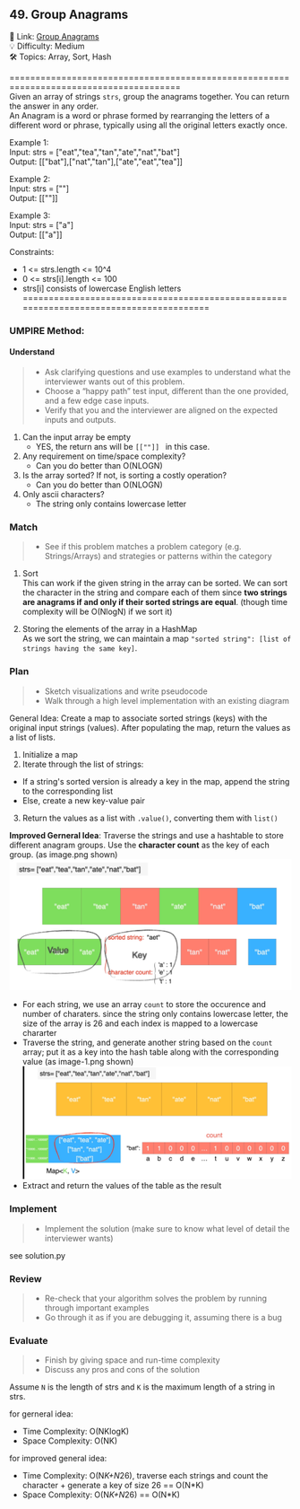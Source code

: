 ## 49. Group Anagrams
🔗  Link: [Group Anagrams](https://leetcode.com/problems/group-anagrams/description/)<br>
💡 Difficulty: Medium<br>
🛠️ Topics: Array, Sort, Hash<br>

=======================================================================================<br>
Given an array of strings `strs`, group the anagrams together. You can return the answer in any order.<br>
An Anagram is a word or phrase formed by rearranging the letters of a different word or phrase, typically using all the original letters exactly once.



Example 1:<br>
Input: strs = ["eat","tea","tan","ate","nat","bat"]<br>
Output: [["bat"],["nat","tan"],["ate","eat","tea"]]<br>


Example 2:<br>
Input: strs = [""]<br>
Output: [[""]]<br>

Example 3:<br>
Input: strs = ["a"]<br>
Output: [["a"]]<br>

Constraints:<br>
- 1 <= strs.length <= 10^4<br>
- 0 <= strs[i].length <= 100<br>
- strs[i] consists of lowercase English letters<br>
=======================================================================================<br>
### UMPIRE Method:
#### Understand

> - Ask clarifying questions and use examples to understand what the interviewer wants out of this problem.
> - Choose a “happy path” test input, different than the one provided, and a few edge case inputs. 
> - Verify that you and the interviewer are aligned on the expected inputs and outputs.
1. Can the input array be empty
    - YES, the return ans will be `[[""]] ` in this case.
2. Any requirement on time/space complexity?
    - Can you do better than O(NLOGN)
3. Is the array sorted? If not, is sorting a costly operation?
    - Can you do better than O(NLOGN)
4. Only ascii characters?
    - The string only contains lowercase letter
 
### Match
> - See if this problem matches a problem category (e.g. Strings/Arrays) and strategies or patterns within the category


1. Sort <br>
This can work if the given string in the array can be sorted. We can sort the character in the string and compare each of them since **two strings are anagrams if and only if their sorted strings are equal**. (though time complexity will be O(NlogN) if we sort it)

2. Storing the elements of the array in a HashMap<br>
As we sort the string, we can maintain a map `"sorted string": [list of strings having the same key]`.



### Plan
> - Sketch visualizations and write pseudocode
> - Walk through a high level implementation with an existing diagram

General Idea: Create a map to associate sorted strings (keys) with the original input strings (values). After populating the map, return the values as a list of lists.

1. Initialize a map
2. Iterate through the list of strings:
- If a string's sorted version is already a key in the map, append the string to the corresponding list
- Else, create a new key-value pair
3. Return the values as a list with `.value()`, converting them with `list()`

**Improved Gerneral Idea**: Traverse the strings and use a hashtable to store different anagram groups. Use the **character count** as the key of each group. (as image.png shown)
![Alt text](./image.png) <br>
- For each string, we use an array `count` to store the occurence and number of charaters. since the string only contains lowercase letter, the size of the array is 26 and each index is mapped to a lowercase chararter
- Traverse the string, and generate another string based on the `count` array; put it as a key into the hash table along with the corresponding value (as image-1.png shown)
![Alt text](image-1.png) <br>
- Extract and return the values of the table as the result

### Implement
> - Implement the solution (make sure to know what level of detail the interviewer wants)

see solution.py

### Review
> - Re-check that your algorithm solves the problem by running through important examples
> - Go through it as if you are debugging it, assuming there is a bug
### Evaluate
> - Finish by giving space and run-time complexity
> - Discuss any pros and cons of the solution

Assume `N` is the length of strs and `K` is the maximum length of a string in strs.

for gerneral idea:
- Time Complexity: O(NKlogK)
- Space Complexity: O(NK)


for improved general idea:
- Time Complexity: O(N*K+N*26), traverse each strings and count the character + generate a key of size 26 == O(N*K)
- Space Complexity: O(N*K+N*26) == O(N*K)